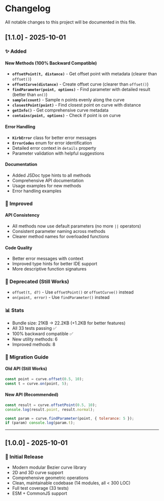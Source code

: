 # Changelog

All notable changes to this project will be documented in this file.

## [1.1.0] - 2025-10-01

### ✨ Added

#### New Methods (100% Backward Compatible)
- **`offsetPoint(t, distance)`** - Get offset point with metadata (clearer than `offset()`)
- **`offsetCurve(distance)`** - Create offset curve (clearer than `offset()`)
- **`findParameter(point, options)`** - Find parameter with detailed result (better than `on()`)
- **`sample(count)`** - Sample n points evenly along the curve
- **`closestPoint(point)`** - Find closest point on curve with distance
- **`getInfo()`** - Get comprehensive curve metadata
- **`contains(point, options)`** - Check if point is on curve

#### Error Handling
- **`KirbError`** class for better error messages
- **`ErrorCodes`** enum for error identification
- Detailed error context in `details` property
- Parameter validation with helpful suggestions

#### Documentation
- Added JSDoc type hints to all methods
- Comprehensive API documentation
- Usage examples for new methods
- Error handling examples

### 🔧 Improved

#### API Consistency
- All methods now use default parameters (no more `||` operators)
- Consistent parameter naming across methods
- Clearer method names for overloaded functions

#### Code Quality
- Better error messages with context
- Improved type hints for better IDE support
- More descriptive function signatures

### 🔄 Deprecated (Still Works)

- `offset(t, d?)` - Use `offsetPoint()` or `offsetCurve()` instead
- `on(point, error)` - Use `findParameter()` instead

### 📊 Stats

- Bundle size: 21KB → 22.2KB (+1.2KB for better features)
- All 33 tests passing ✅
- 100% backward compatible ✅
- New utility methods: 6
- Improved methods: 8

### 🚀 Migration Guide

#### Old API (Still Works)
```javascript
const point = curve.offset(0.5, 10);
const t = curve.on(point, 5);
```

#### New API (Recommended)
```javascript
const result = curve.offsetPoint(0.5, 10);
console.log(result.point, result.normal);

const param = curve.findParameter(point, { tolerance: 5 });
if (param) console.log(param.t);
```

---

## [1.0.0] - 2025-10-01

### 🎉 Initial Release

- Modern modular Bezier curve library
- 2D and 3D curve support
- Comprehensive geometric operations
- Clean, maintainable codebase (14 modules, all < 300 LOC)
- Full test coverage (33 tests)
- ESM + CommonJS support


